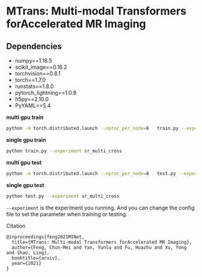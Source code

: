 
# MTrans: Multi-modal Transformers forAccelerated MR Imaging

## Dependencies
* numpy==1.18.5
* scikit_image==0.16.2
* torchvision==0.8.1
* torch==1.7.0
* runstats==1.8.0
* pytorch_lightning==1.0.6
* h5py==2.10.0
* PyYAML==5.4



**multi gpu train**
```bash
python -m torch.distributed.launch --nproc_per_node=8   train.py --experiment sr_multi_cross
```

**single gpu train**
```bash
python train.py --experiment sr_multi_cross
```

**multi gpu test**
```bash
python -m torch.distributed.launch --nproc_per_node=8   test.py --experiment sr_multi_cross
```

**single gpu test**
```bash
python test.py --experiment sr_multi_cross
```

```--experiment``` is the experiment you running. And you can change the config file to set the parameter when training or testing.


Citation


```
@inproceedings{feng2021MINet,
  title={MTrans: Multi-modal Transformers forAccelerated MR Imaging},
  author={Feng, Chun-Mei and Yan, Yunlu and Fu, Huazhu and Xu, Yong and Shao, Ling},
  booktitle={arxiv},
  year={2021}
}
```
